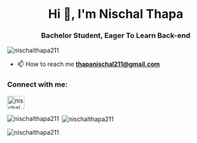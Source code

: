 <h1 align="center">Hi 👋, I'm Nischal Thapa</h1>
<h3 align="center">Bachelor Student, Eager To Learn Back-end</h3>

<p align="left"> <img src="https://komarev.com/ghpvc/?username=nischalthapa211&label=Profile%20views&color=0e75b6&style=flat" alt="nischalthapa211" /> </p>

- 📫 How to reach me **thapanischal211@gmail.com**

<h3 align="left">Connect with me:</h3>
<p align="left">
<a href="https://linkedin.com/in/nischal thapa" target="blank"><img align="center" src="https://raw.githubusercontent.com/rahuldkjain/github-profile-readme-generator/master/src/images/icons/Social/linked-in-alt.svg" alt="nischal thapa" height="30" width="40" /></a>
</p>

<p><img align="left" src="https://github-readme-stats.vercel.app/api/top-langs?username=nischalthapa211&show_icons=true&locale=en&layout=compact" alt="nischalthapa211" /></p>

<p>&nbsp;<img align="center" src="https://github-readme-stats.vercel.app/api?username=nischalthapa211&show_icons=true&locale=en" alt="nischalthapa211" /></p>

<p><img align="center" src="https://github-readme-streak-stats.herokuapp.com/?user=nischalthapa211&" alt="nischalthapa211" /></p>
